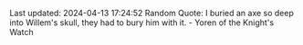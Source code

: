 Last updated: 2024-04-13 17:24:52
Random Quote: I buried an axe so deep into Willem's skull, they had to bury him with it.  -  Yoren of the Knight's Watch